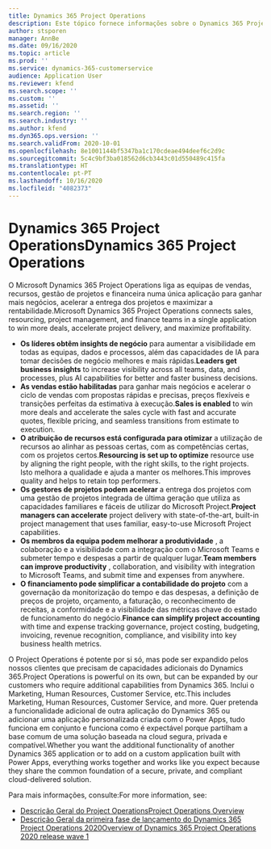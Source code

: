 ```yaml
---
title: Dynamics 365 Project Operations
description: Este tópico fornece informações sobre o Dynamics 365 Project Operations.
author: stsporen
manager: AnnBe
ms.date: 09/16/2020
ms.topic: article
ms.prod: ''
ms.service: dynamics-365-customerservice
audience: Application User
ms.reviewer: kfend
ms.search.scope: ''
ms.custom: ''
ms.assetid: ''
ms.search.region: ''
ms.search.industry: ''
ms.author: kfend
ms.dyn365.ops.version: ''
ms.search.validFrom: 2020-10-01
ms.openlocfilehash: 8e1001144bf5347ba1c170cdeae494deef6c2d9c
ms.sourcegitcommit: 5c4c9bf3ba018562d6cb3443c01d550489c415fa
ms.translationtype: HT
ms.contentlocale: pt-PT
ms.lasthandoff: 10/16/2020
ms.locfileid: "4082373"
---
```

# <a name="dynamics-365-project-operations"></a><span data-ttu-id="f3909-103">Dynamics 365 Project Operations</span><span class="sxs-lookup"><span data-stu-id="f3909-103">Dynamics 365 Project Operations</span></span>

<span data-ttu-id="f3909-104">O Microsoft Dynamics 365 Project Operations liga as equipas de vendas, recursos, gestão de projetos e financeira numa única aplicação para ganhar mais negócios, acelerar a entrega dos projetos e maximizar a rentabilidade.</span><span class="sxs-lookup"><span data-stu-id="f3909-104">Microsoft Dynamics 365 Project Operations connects sales, resourcing, project management, and finance teams in a single application to win more deals, accelerate project delivery, and maximize profitability.</span></span>

-   <span data-ttu-id="f3909-105">**Os líderes obtêm insights de negócio** para aumentar a visibilidade em todas as equipas, dados e processos, além das capacidades de IA para tomar decisões de negócio melhores e mais rápidas.</span><span class="sxs-lookup"><span data-stu-id="f3909-105">**Leaders get business insights** to increase visibility across all teams, data, and processes, plus AI capabilities for better and faster business decisions.</span></span>
-   <span data-ttu-id="f3909-106">**As vendas estão habilitadas** para ganhar mais negócios e acelerar o ciclo de vendas com propostas rápidas e precisas, preços flexíveis e transições perfeitas da estimativa à execução.</span><span class="sxs-lookup"><span data-stu-id="f3909-106">**Sales is enabled** to win more deals and accelerate the sales cycle with fast and accurate quotes, flexible pricing, and seamless transitions from estimate to execution.</span></span>
-   <span data-ttu-id="f3909-107">**O atribuição de recursos está configurada para otimizar** a utilização de recursos ao alinhar as pessoas certas, com as competências certas, com os projetos certos.</span><span class="sxs-lookup"><span data-stu-id="f3909-107">**Resourcing is set up to optimize** resource use by aligning the right people, with the right skills, to the right projects.</span></span> <span data-ttu-id="f3909-108">Isto melhora a qualidade e ajuda a manter os melhores.</span><span class="sxs-lookup"><span data-stu-id="f3909-108">This improves quality and helps to retain top performers.</span></span>
-   <span data-ttu-id="f3909-109">**Os gestores de projetos podem acelerar** a entrega dos projetos com uma gestão de projetos integrada de última geração que utiliza as capacidades familiares e fáceis de utilizar do Microsoft Project.</span><span class="sxs-lookup"><span data-stu-id="f3909-109">**Project managers can accelerate** project delivery with state-of-the-art, built-in project management that uses familiar, easy-to-use Microsoft Project capabilities.</span></span>
-   <span data-ttu-id="f3909-110">**Os membros da equipa podem melhorar a produtividade** , a colaboração e a visibilidade com a integração com o Microsoft Teams e submeter tempo e despesas a partir de qualquer lugar.</span><span class="sxs-lookup"><span data-stu-id="f3909-110">**Team members can improve productivity** , collaboration, and visibility with integration to Microsoft Teams, and submit time and expenses from anywhere.</span></span>
-   <span data-ttu-id="f3909-111">**O financiamento pode simplificar a contabilidade do projeto** com a governação da monitorização do tempo e das despesas, a definição de preços de projeto, orçamento, a faturação, o reconhecimento de receitas, a conformidade e a visibilidade das métricas chave do estado de funcionamento do negócio.</span><span class="sxs-lookup"><span data-stu-id="f3909-111">**Finance can simplify project accounting** with time and expense tracking governance, project costing, budgeting, invoicing, revenue recognition, compliance, and visibility into key business health metrics.</span></span>

<span data-ttu-id="f3909-112">O Project Operations é potente por si só, mas pode ser expandido pelos nossos clientes que precisam de capacidades adicionais do Dynamics 365.</span><span class="sxs-lookup"><span data-stu-id="f3909-112">Project Operations is powerful on its own, but can be expanded by our customers who require additional capabilities from Dynamics 365.</span></span> <span data-ttu-id="f3909-113">Inclui o Marketing, Human Resources, Customer Service, etc.</span><span class="sxs-lookup"><span data-stu-id="f3909-113">This includes Marketing, Human Resources, Customer Service, and more.</span></span> <span data-ttu-id="f3909-114">Quer pretenda a funcionalidade adicional de outra aplicação do Dynamics 365 ou adicionar uma aplicação personalizada criada com o Power Apps, tudo funciona em conjunto e funciona como é expectável porque partilham a base comum de uma solução baseada na cloud segura, privada e compatível.</span><span class="sxs-lookup"><span data-stu-id="f3909-114">Whether you want the additional functionality of another Dynamics 365 application or to add on a custom application built with Power Apps, everything works together and works like you expect because they share the common foundation of a secure, private, and compliant cloud-delivered solution.</span></span>

<span data-ttu-id="f3909-115">Para mais informações, consulte:</span><span class="sxs-lookup"><span data-stu-id="f3909-115">For more information, see:</span></span>

- [<span data-ttu-id="f3909-116">Descrição Geral do Project Operations</span><span class="sxs-lookup"><span data-stu-id="f3909-116">Project Operations Overview</span></span>](https://dynamics.microsoft.com/en-us/project-operations/overview/)
- [<span data-ttu-id="f3909-117">Descrição Geral da primeira fase de lançamento do Dynamics 365 Project Operations 2020</span><span class="sxs-lookup"><span data-stu-id="f3909-117">Overview of Dynamics 365 Project Operations 2020 release wave 1</span></span>](https://docs.microsoft.com/dynamics365-release-plan/2020wave1/dynamics365-project-operations/)

